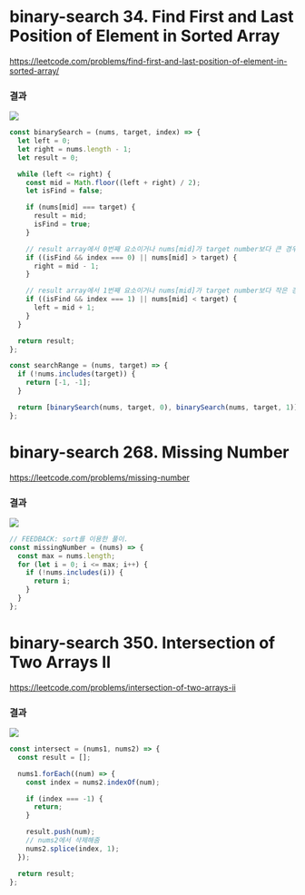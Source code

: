 # binary-search 34. Find First and Last Position of Element in Sorted Array

https://leetcode.com/problems/find-first-and-last-position-of-element-in-sorted-array/

### 결과

![](https://velog.velcdn.com/images/nsunny0908/post/c144f9ff-4b1e-4852-b186-07d829fff544/image.png)

```js
const binarySearch = (nums, target, index) => {
  let left = 0;
  let right = nums.length - 1;
  let result = 0;

  while (left <= right) {
    const mid = Math.floor((left + right) / 2);
    let isFind = false;

    if (nums[mid] === target) {
      result = mid;
      isFind = true;
    }

    // result array에서 0번째 요소이거나 nums[mid]가 target number보다 큰 경우
    if ((isFind && index === 0) || nums[mid] > target) {
      right = mid - 1;
    }

    // result array에서 1번째 요소이거나 nums[mid]가 target number보다 작은 경우
    if ((isFind && index === 1) || nums[mid] < target) {
      left = mid + 1;
    }
  }

  return result;
};

const searchRange = (nums, target) => {
  if (!nums.includes(target)) {
    return [-1, -1];
  }

  return [binarySearch(nums, target, 0), binarySearch(nums, target, 1)];
};
```

# binary-search 268. Missing Number

https://leetcode.com/problems/missing-number

### 결과

![](https://velog.velcdn.com/images/nsunny0908/post/a7911049-95df-4b7f-9d2c-9ba81bf4c008/image.png)

```js
// FEEDBACK: sort를 이용한 풀이. 
const missingNumber = (nums) => {
  const max = nums.length;
  for (let i = 0; i <= max; i++) {
    if (!nums.includes(i)) {
      return i;
    }
  }
};
```

# binary-search 350. Intersection of Two Arrays II
<!-- FEEDBACK: 더 짧은 array를 판단하는 코드 -->
https://leetcode.com/problems/intersection-of-two-arrays-ii

### 결과

![](https://velog.velcdn.com/images/nsunny0908/post/265bc691-8433-4398-8fb2-50578dfec56d/image.png)

```js
const intersect = (nums1, nums2) => {
  const result = [];

  nums1.forEach((num) => {
    const index = nums2.indexOf(num);

    if (index === -1) {
      return;
    }

    result.push(num);
    // nums2에서 삭제해줌
    nums2.splice(index, 1);
  });

  return result;
};
```
